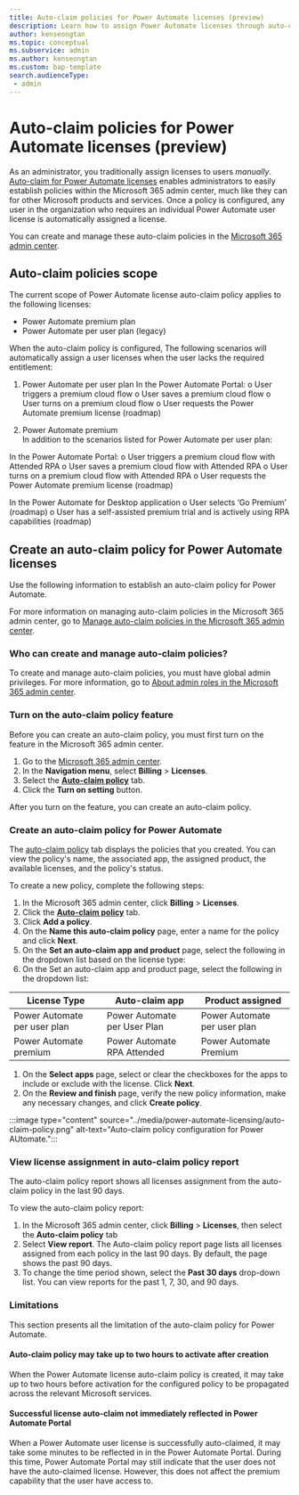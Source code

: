 ```yaml
---
title: Auto-claim policies for Power Automate licenses (preview)
description: Learn how to assign Power Automate licenses through auto-claim policies.
author: kenseongtan
ms.topic: conceptual
ms.subservice: admin
ms.author: kenseongtan
ms.custom: bap-template
search.audienceType: 
 - admin
---
```


# Auto-claim policies for Power Automate licenses (preview)
As an administrator, you traditionally assign licenses to users _manually_. [Auto-claim for Power Automate licenses](/microsoft-365/commerce/licenses/manage-auto-claim-policies) enables administrators to easily establish policies within the Microsoft 365 admin center, much like they can for other Microsoft products and services. Once a policy is configured, any user in the organization who requires an individual Power Automate user license is automatically assigned a license.

You can create and manage these auto-claim policies in the [Microsoft 365 admin center](https://go.microsoft.com/fwlink/?linkid=2259913).

## Auto-claim policies scope
The current scope of Power Automate license auto-claim policy applies to the following licenses:
- Power Automate premium plan
- Power Automate per user plan (legacy)

When the auto-claim policy is configured, The following scenarios will automatically assign a user licenses when the user lacks the required entitlement:


1. Power Automate per user plan
In the Power Automate Portal:
o	User triggers a premium cloud flow 
o	User saves a premium cloud flow
o	User turns on a premium cloud flow
o	User requests the Power Automate premium license (roadmap)

1. Power Automate premium	
In addition to the scenarios listed for Power Automate per user plan:

In the Power Automate Portal:
o	User triggers a premium cloud flow with Attended RPA
o	User saves a premium cloud flow with Attended RPA
o	User turns on a premium cloud flow with Attended RPA
o	User requests the Power Automate premium license (roadmap)

In the Power Automate for Desktop application
o	User selects ‘Go Premium’ (roadmap)
o	User has a self-assisted premium trial and is actively using RPA capabilities (roadmap)

## Create an auto-claim policy for Power Automate licenses
Use the following information to establish an auto-claim policy for Power Automate.

For more information on managing auto-claim policies in the Microsoft 365 admin center, go to [Manage auto-claim policies in the Microsoft 365 admin center](/microsoft-365/commerce/licenses/manage-auto-claim-policies).

### Who can create and manage auto-claim policies?
To create and manage auto-claim policies, you must have global admin privileges. For more information, go to [About admin roles in the Microsoft 365 admin center](/microsoft-365/admin/add-users/about-admin-roles).

### Turn on the auto-claim policy feature
Before you can create an auto-claim policy, you must first turn on the feature in the Microsoft 365 admin center.  

1.	Go to the [Microsoft 365 admin center](https://go.microsoft.com/fwlink/?linkid=2259913).
1.	In the **Navigation menu**, select **Billing** > **Licenses**.
1.	Select the [**Auto-claim policy**](https://admin.microsoft.com/adminportal/home?#/licenses/autoclaimpolicies) tab.
1.	Click the **Turn on setting** button.

After you turn on the feature, you can create an auto-claim policy.

### Create an auto-claim policy for Power Automate
The [auto-claim policy](https://admin.microsoft.com/adminportal/home?#/licenses/autoclaimpolicies) tab displays the policies that you created. You can view the policy's name, the associated app, the assigned product, the available licenses, and the policy's status. 

To create a new policy, complete the following steps:
1.	In the Microsoft 365 admin center, click **Billing** > **Licenses**.
1.	Click the [**Auto-claim policy**](https://admin.microsoft.com/adminportal/home?#/licenses/autoclaimpolicies) tab.
1.	Click **Add a policy**.
1.	On the **Name this auto-claim policy** page, enter a name for the policy and click **Next**.
1.	On the **Set an auto-claim app and product** page, select the following in the dropdown list based on the license type: 
1.	On the Set an auto-claim app and product page, select the following in the dropdown list:

| License Type | Auto-claim app | Product assigned |
|--------------|----------------|------------------|
| Power Automate per user plan | Power Automate per User Plan | Power Automate per user plan |
| Power Automate premium | Power Automate RPA Attended | Power Automate Premium |

1.	On the **Select apps** page, select or clear the checkboxes for the apps to include or exclude with the license.	Click **Next**.
1.	On the **Review and finish** page, verify the new policy information, make any necessary changes, and click **Create policy**.

:::image type="content" source="../media/power-automate-licensing/auto-claim-policy.png" alt-text="Auto-claim policy configuration for Power AUtomate.":::
 

### View license assignment in auto-claim policy report
The auto-claim policy report shows all licenses assignment from the auto-claim policy in the last 90 days.

To view the auto-claim policy report:
1.	In the Microsoft 365 admin center, click **Billing** > **Licenses**, then select the **Auto-claim policy** tab
1.	Select **View report**. The Auto-claim policy report page lists all licenses assigned from each policy in the last 90 days. By default, the page shows the past 90 days.
1.	To change the time period shown, select the **Past 30 days** drop-down list. You can view reports for the past 1, 7, 30, and 90 days.

### Limitations
This section presents all the limitation of the auto-claim policy for Power Automate.

#### Auto-claim policy may take up to two hours to activate after creation
When the Power Automate license auto-claim policy is created, it may take up to two hours before activation for the configured policy to be propagated across the relevant Microsoft services.

#### Successful license auto-claim not immediately reflected in Power Automate Portal
When a Power Automate user license is successfully auto-claimed, it may take some minutes to be reflected in in the Power Automate Portal. During this time, Power Automate Portal may still indicate that the user does not have the auto-claimed license. However, this does not affect the premium capability that the user have access to.


